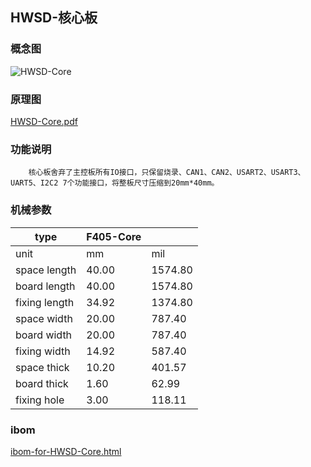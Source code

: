 ## HWSD-核心板

### 概念图

![HWSD-Core](HWSD-Core.PNG)

### 原理图

 [HWSD-Core.pdf](HWSD-Core.pdf) 

### 功能说明

		核心板舍弃了主控板所有IO接口，只保留烧录、CAN1、CAN2、USART2、USART3、UART5、I2C2 7个功能接口，将整板尺寸压缩到20mm*40mm。

### 机械参数

| type          | F405-Core |         |
| ------------- | --------- | ------- |
| unit          | mm        | mil     |
| space length  | 40.00     | 1574.80 |
| board length  | 40.00     | 1574.80 |
| fixing length | 34.92     | 1374.80 |
| space width   | 20.00     | 787.40  |
| board width   | 20.00     | 787.40  |
| fixing width  | 14.92     | 587.40  |
| space thick   | 10.20     | 401.57  |
| board thick   | 1.60      | 62.99   |
| fixing hole   | 3.00      | 118.11  |

### ibom

 [ibom-for-HWSD-Core.html](ibom-for-HWSD-Core.html) 

